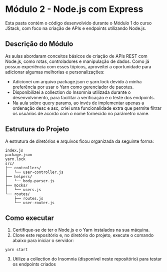 # Módulo 2 - Node.js com Express

Esta pasta contém o código desenvolvido durante o Módulo 1 do curso JStack, com foco na criação de APIs e endpoints utilizando Node.js.

## Descrição do Módulo

As aulas abordaram conceitos básicos de criação de APIs REST com Node.js, como rotas, controladores e manipulação de dados. Como já possuo experiência com esses tópicos, aproveitei a oportunidade para adicionar algumas melhorias e personalizações:

- Adicionei um arquivo package.json e yarn.lock devido à minha preferência por usar o Yarn como gerenciador de pacotes.
- Disponibilizei a collection do Insomnia utilizada durante o desenvolvimento, para facilitar a verificação e o teste dos endpoints.
- Na aula sobre query params, ao invés de implementar apenas a ordenação desc e asc, criei uma funcionalidade extra que permite filtrar os usuários de acordo com o nome fornecido no parâmetro name.

## Estrutura do Projeto

A estrutura de diretórios e arquivos ficou organizada da seguinte forma:

```
index.js
package.json
yarn.lock
src/
├── controllers/
│   └── user-controller.js
├── helpers/
│   └── body-parser.js
├── mocks/
│   └── users.js
└── routes/
    ├── routes.js
    └── user-router.js
```

## Como executar

1. Certifique-se de ter o Node.js e o Yarn instalados na sua máquina.
2. Clone este repositório e, no diretório do projeto, execute o comando abaixo para iniciar o servidor:

```
yarn start
```

3. Utilize a collection do Insomnia (disponível neste repositório) para testar os endpoints criados
